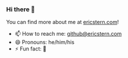 ### Hi there 👋

You can find more about me at [ericstern.com](https://www.ericstern.com)!

- 📫 How to reach me: github@ericstern.com
- 😄 Pronouns: he/him/his
- ⚡ Fun fact: 🐰

<!--

Here are some ideas to get you started:

- 🔭 I’m currently working on ...
- 🌱 I’m currently learning ...
- 👯 I’m looking to collaborate on ...
- 🤔 I’m looking for help with ...
- 💬 Ask me about ...
-->
